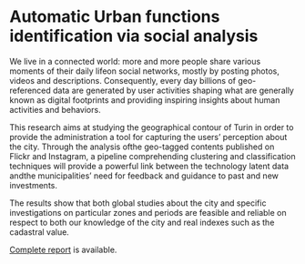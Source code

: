 # Automatic Urban functions identification via social analysis

We live in a connected world:  more and more people share various moments of their daily lifeon social networks, mostly by posting photos, videos and descriptions. Consequently, every day billions of geo-referenced data are generated by user activities shaping what are generally known as digital footprints and providing inspiring insights about human activities and behaviors.

This  research  aims  at  studying  the  geographical  contour  of  Turin  in  order  to  provide  the administration a tool for capturing the users’ perception about the city.  Through the analysis ofthe geo-tagged contents published on Flickr and Instagram, a pipeline comprehending clustering and classification techniques will provide a powerful link between the technology latent data andthe municipalities’ need for feedback and guidance to past and new investments.

The  results  show  that  both  global  studies  about  the  city  and  specific  investigations  on particular zones and periods are feasible and reliable on respect to both our knowledge of the city and real indexes such as the cadastral value.

[Complete report](https://github.com/MatteoBoffa/IP_Project-Social_analysis/blob/main/IP_Report.pdf) is available.
